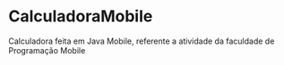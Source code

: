 # CalculadoraMobile
 Calculadora feita em Java Mobile, referente a atividade da faculdade de Programação Mobile
